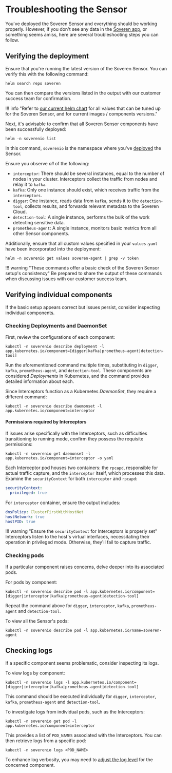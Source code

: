 # Troubleshooting the Sensor

You've deployed the Soveren Sensor and everything should be working properly. However, if you don't see any data in the [Soveren app](https://app.soveren.io/), or something seems amiss, here are several troubleshooting steps you can follow.

## Verifying the deployment

Ensure that you're running the latest version of the Soveren Sensor. You can verify this with the following command:

```shell
helm search repo soveren
```

You can then compare the versions listed in the output with our customer success team for confirmation.

!!! info "Refer to [our current helm chart](https://github.com/soverenio/helm-charts/tree/master/charts/soveren-agent) for all values that can be tuned up for the Soveren Sensor, and for current images / components versions."


Next, it's advisable to confirm that all Soveren Sensor components have been successfully deployed:

```shell
helm -n soverenio list
```

In this command, `soverenio` is the namespace where you've [deployed](../../getting-started/quick-start/) the Sensor.

Ensure you observe _all_ of the following:

* `interceptor`: There should be several instances, equal to the number of nodes in your cluster. Interceptors collect the traffic from nodes and relay it to `kafka`.
* `kafka`: Only one instance should exist, which receives traffic from the `interceptors`.
* `digger`: One instance, reads data from `kafka`, sends it to the `detection-tool`, collects results, and forwards relevant metadata to the Soveren Cloud.
* `detection-tool`: A single instance, performs the bulk of the work detecting sensitive data.
* `prometheus-agent`: A single instance, monitors basic metrics from all other Sensor components.

Additionally, ensure that all custom values specified in your `values.yaml` have been incorporated into the deployment:

```shell
helm -n soverenio get values soveren-agent | grep -v token
```

!!! warning "These commands offer a basic check of the Soveren Sensor setup's consistency"
    Be prepared to share the output of these commands when discussing issues with our customer success team.

## Verifying individual components

If the basic setup appears correct but issues persist, consider inspecting individual components.

### Checking Deployments and DaemonSet

First, review the configurations of each component:

```shell
kubectl -n soverenio describe deployment -l app.kubernetes.io/component=[digger|kafka|prometheus-agent|detection-tool]
```

Run the aforementioned command multiple times, substituting in `digger`, `kafka`, `prometheus-agent`, and `detection-tool`. These components are considered _Deployments_ in Kubernetes, and the command provides detailed information about each.

Since Interceptors function as a Kubernetes _DaemonSet_, they require a different command:

```shell
kubectl -n soverenio describe daemonset -l app.kubernetes.io/component=interceptor
```

#### Permissions required by Interceptors

If issues arise specifically with the Interceptors, such as difficulties transitioning to running mode, confirm they possess the requisite permissions:

```shell
kubectl -n soverenio get daemonset -l app.kubernetes.io/component=interceptor -o yaml
```

Each Interceptor pod houses two containers: the `rpcapd`, responsible for actual traffic capture, and the `interceptor` itself, which processes this data. Examine the `securityContext` for both `interceptor` and `rpcapd`:

```yaml
securityContext:
  privileged: true
```

For `interceptor` container, ensure the output includes:

```yaml
dnsPolicy: ClusterFirstWithHostNet
hostNetwork: true
hostPID: true
```

!!! warning "Ensure the `securityContext` for Interceptors is properly set"
    Interceptors listen to the host's virtual interfaces, necessitating their operation in privileged mode. Otherwise, they'll fail to capture traffic.

### Checking pods

If a particular component raises concerns, delve deeper into its associated pods.

For pods by component:

```shell
kubectl -n soverenio describe pod -l app.kubernetes.io/component=[digger|interceptor|kafka|prometheus-agent|detection-tool]
```

Repeat the command above for `digger`, `interceptor`, `kafka`, `prometheus-agent` and `detection-tool`.

To view all the Sensor's pods:

```shell
kubectl -n soverenio describe pod -l app.kubernetes.io/name=soveren-agent
```

## Checking logs

If a specific component seems problematic, consider inspecting its logs.

To view logs by component:

```shell
kubectl -n soverenio logs -l app.kubernetes.io/component=[digger|interceptor|kafka|prometheus-agent|detection-tool]
```

This command should be executed individually for `digger`, `interceptor`, `kafka`, `prometheus-agent` and `detection-tool`.

To investigate logs from individual pods, such as the Interceptors:

```shell
kubectl -n soverenio get pod -l app.kubernetes.io/component=interceptor
```

This provides a list of `POD_NAMES` associated with the Interceptors. You can then retrieve logs from a specific pod:

```shell
kubectl -n soverenio logs <POD_NAME>
```

To enhance log verbosity, you may need to [adjust the log level](../configuring-sensor/#changing-the-log-level) for the concerned component.
